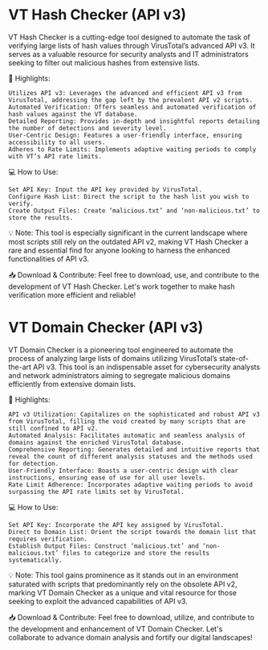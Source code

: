 # VT Hash Checker (API v3)

VT Hash Checker is a cutting-edge tool designed to automate the task of verifying large lists of hash values through VirusTotal’s advanced API v3. It serves as a valuable resource for security analysts and IT administrators seeking to filter out malicious hashes from extensive lists.

🌟 Highlights:

    Utilizes API v3: Leverages the advanced and efficient API v3 from VirusTotal, addressing the gap left by the prevalent API v2 scripts.
    Automated Verification: Offers seamless and automated verification of hash values against the VT database.
    Detailed Reporting: Provides in-depth and insightful reports detailing the number of detections and severity level.
    User-Centric Design: Features a user-friendly interface, ensuring accessibility to all users.
    Adheres to Rate Limits: Implements adaptive waiting periods to comply with VT’s API rate limits.

💻 How to Use:

    Set API Key: Input the API key provided by VirusTotal.
    Configure Hash List: Direct the script to the hash list you wish to verify.
    Create Output Files: Create ‘malicious.txt’ and ‘non-malicious.txt’ to store the results.

💡 Note:
This tool is especially significant in the current landscape where most scripts still rely on the outdated API v2, making VT Hash Checker a rare and essential find for anyone looking to harness the enhanced functionalities of API v3.

📥 Download & Contribute:
Feel free to download, use, and contribute to the development of VT Hash Checker. Let's work together to make hash verification more efficient and reliable!


# VT Domain Checker (API v3)

VT Domain Checker is a pioneering tool engineered to automate the process of analyzing large lists of domains utilizing VirusTotal’s state-of-the-art API v3. This tool is an indispensable asset for cybersecurity analysts and network administrators aiming to segregate malicious domains efficiently from extensive domain lists.

🌟 Highlights:

    API v3 Utilization: Capitalizes on the sophisticated and robust API v3 from VirusTotal, filling the void created by many scripts that are still confined to API v2.
    Automated Analysis: Facilitates automatic and seamless analysis of domains against the enriched VirusTotal database.
    Comprehensive Reporting: Generates detailed and intuitive reports that reveal the count of different analysis statuses and the methods used for detection.
    User-Friendly Interface: Boasts a user-centric design with clear instructions, ensuring ease of use for all user levels.
    Rate Limit Adherence: Incorporates adaptive waiting periods to avoid surpassing the API rate limits set by VirusTotal.

💻 How to Use:

    Set API Key: Incorporate the API key assigned by VirusTotal.
    Direct to Domain List: Orient the script towards the domain list that requires verification.
    Establish Output Files: Construct ‘malicious.txt’ and ‘non-malicious.txt’ files to categorize and store the results systematically.

💡 Note: This tool gains prominence as it stands out in an environment saturated with scripts that predominantly rely on the obsolete API v2, marking VT Domain Checker as a unique and vital resource for those seeking to exploit the advanced capabilities of API v3.

📥 Download & Contribute:
Feel free to download, utilize, and contribute to the development and enhancement of VT Domain Checker. Let's collaborate to advance domain analysis and fortify our digital landscapes!
